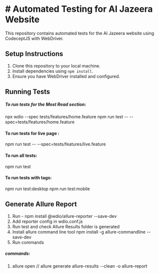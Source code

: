 # # Automated Testing for Al Jazeera Website
This repository contains automated tests for the Al Jazeera website using CodeceptJS with WebDriver.


## Setup Instructions

1. Clone this repository to your local machine.
2. Install dependencies using `npm install`.
3. Ensure you have WebDriver installed and configured.

## Running Tests
##### To run tests for the Most Read section:
npx wdio --spec tests/features/home.feature
npm run test --  --spec=tests/features/home.feature

#### To run tests for live page :
npm run test --  --spec=tests/features/live.feature

#### To run all tests:
npm run test

#### To run tests with tags:
npm run test:desktop 
npm run test:mobile 

## Generate Allure Report
1. Run - npm install @wdio/allure-reporter --save-dev
2. Add reporter config in wdio.conf.js
3. Run test and check Allure Results folder is generated
4. Install allure command line tool  npm install -g allure-commandline --save-dev
5. Run commands
##### commands:
1. allure open     // allure generate allure-results --clean -o allure-report